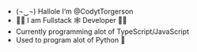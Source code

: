 - (¬‿¬) Hallole I’m @CodytTorgerson
- 🐱‍🚀 I am Fullstack 🕸 Developer 🐱‍🚀
- Currently programming alot of TypeScript/JavaScript
- Used to program alot of Python 🐍

<!---
CodytTorgerson/CodytTorgerson is a ✨ special ✨ repository because its `README.md` (this file) appears on your GitHub profile.
You can click the Preview link to take a look at your changes.
--->
